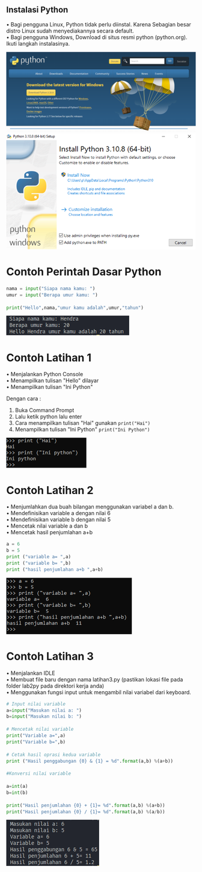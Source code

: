 ## Instalasi Python
• Bagi pengguna Linux, Python tidak perlu diinstal.
Karena Sebagian besar distro Linux sudah
menyediakannya secara default.  
• Bagi pengguna Windows, Download di situs resmi
python (python.org). Ikuti langkah instalasinya.

![](ss/1.png)  
![](ss/2.png)  

# Contoh Perintah Dasar Python
```py
nama = input("Siapa nama kamu: ")
umur = input("Berapa umur kamu: ")

print("Hello",nama,"umur kamu adalah",umur,"tahun")
```
![](ss/3.png)
# Contoh Latihan 1

• Menjalankan Python Console  
• Menampilkan tulisan "Hello" dilayar  
• Menampilkan tulisan "Ini Python"  

Dengan cara :
1. Buka Command Prompt 
2. Lalu ketik python lalu enter  
3. Cara menampilkan tulisan "Hai" gunakan ```print("Hai")```  
4. Menampilkan tulisan "Ini Python" ```print("Ini Python")```  

![](ss/4.png) 

# Contoh Latihan 2 

• Menjumlahkan dua buah bilangan menggunakan variabel a dan b.  
• Mendefinisikan variable a dengan nilai 6  
• Mendefinisikan variable b dengan nilai 5  
• Mencetak nilai variable a dan b  
• Mencetak hasil penjumlahan a+b  

```py
a = 6  
b = 5  
print ("variable a= ",a)  
print ("variable b= ",b)  
print ("hasil penjumlahan a+b ",a+b)  
```

![](ss/5.png)  

# Contoh Latihan 3

• Menjalankan IDLE  
• Membuat file baru dengan nama latihan3.py (pastikan lokasi file pada folder lab2py pada direktori kerja anda)  
• Menggunakan fungsi input untuk mengambil nilai variabel dari keyboard.  

```py
# Input nilai variable
a=input("Masukan nilai a: ")
b=input("Masukan nilai b: ")

# Mencetak nilai variable
print("Variable a=",a)
print("Variable b=",b)

# Cetak hasil oprasi kedua variable 
print ("Hasil penggabungan {0} & {1} = %d".format(a,b) %(a+b))

#Konversi nilai variable

a=int(a)
b=int(b)

print("Hasil penjumlahan {0} + {1}= %d".format(a,b) %(a+b))
print("Hasil penjumlahan {0} / {1}= %d".format(a,b) %(a/b))
```  

![](ss/6.png)